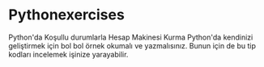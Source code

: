 # Pythonexercises
Python'da Koşullu durumlarla Hesap Makinesi Kurma
Python'da kendinizi geliştirmek için bol bol örnek okumalı ve yazmalısınız.
Bunun için de  bu tip kodları incelemek işinize yarayabilir.
